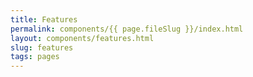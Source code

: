 ```yaml
---
title: Features
permalink: components/{{ page.fileSlug }}/index.html
layout: components/features.html
slug: features
tags: pages
---
```



